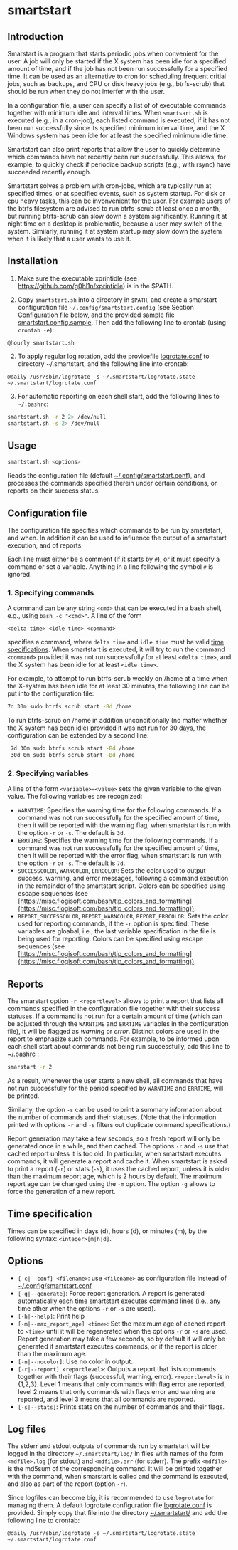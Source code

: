 # smartstart

## Introduction
Smarstart is a program that starts periodic jobs when convenient for the user.
A job will only be started if the X system has been idle for a specified
amount of time, and if the job has not been run successfully for a specified time.
It can be used as an alternative to cron for scheduling frequent critial jobs, such as backups, and CPU or disk heavy jobs (e.g., btrfs-scrub) that should be run when they do not interfer with the user.

In a configuration file, a user can specify a list of of executable commands together with minimum idle and interval times.
When `smartsart.sh` is executed (e.g., in a cron-job), each listed command is executed, if it has not been run successfully since its specified minimum interval time, and the X Windows system has been idle for at least the specified minimum idle time.

Smartstart can also print reports that allow the user to quickly determine which commands have not recently been run successfully.
This allows, for example, to quickly check if periodice backup scripts (e.g., with rsync) have succeeded recently enough.

Smartstart solves a problem with cron-jobs, which are typically run at specified times, or at specified events, such as system startup.
For disk or cpu heavy tasks, this can be invonvenient for the user.
For example users of the btrfs filesystem are advised to run btrfs-scrub at least once a month, but running btrfs-scrub can slow down a system significantly.
Running it at night time on a desktop is problematic, because a user may switch of the system.
Similarly, running it at system startup may slow down the system when it is likely that a user wants to use it.

## Installation
1. Make sure the executable xprintidle (see https://github.com/g0hl1n/xprintidle) is in the $PATH.

1. Copy `smartstart.sh` into a directory in `$PATH`, and create a smarstart configuration file `~/.config/smartstart.config` (see Section [Configuration file](#Configuration-file) below, and the provided sample file [smartstart.config.sample]().
Then add the following line to crontab (using `crontab -e`):
```
@hourly smartstart.sh
```

2. To apply regular log rotation, add the provicefile [logrotate.conf]() to directory ~/.smartstart, and the following line into crontab:
```
@daily /usr/sbin/logrotate -s ~/.smartstart/logrotate.state ~/.smartstart/logrotate.conf
```

3. For automatic reporting on each shell start, add the following lines to `~/.bashrc`:
```bash
smartstart.sh -r 2 2> /dev/null
smartstart.sh -s 2> /dev/null
```


## Usage
```bash
smartstart.sh <options>
```

Reads the configuration file (default [~/.config/smartstart.conf]()), and processes the commands specified therein under certain conditions, or reports on their success status.

## Configuration file
The configuration file specifies which commands to be run by smartstart, and when.
In addition it can be used to influence the output of a smartstart execution, and of reports.

Each line must either be a comment (if it starts by `#`), or it must specify a command or set a variable.
Anything in a line following the symbol `#` is ignored.

### 1. Specifying commands
  A command can be any string `<cmd>` that can be executed in a bash shell, e.g., using `bash -c "<cmd>"`.  A line of the form

  ```
  <delta time> <idle time> <command>
  ```
  specifies a command, where `delta time` and `idle time` must be valid [time specifications](#Time-specification).
  When smartstart is executed, it will try to run the command `<command>` provided it was not run successfully for at least `<delta time>`, and the X system has been idle for at least `<idle time>`.

  For example, to attempt to run btrfs-scrub weekly on /home at a time when the X-system has been idle for at least 30 minutes, the following line can be put into the configuration file:

  ```bash
  7d 30m sudo btrfs scrub start -Bd /home
  ```

  To run btrfs-scrub on /home in addition unconditionally (no matter whether the X system has been idle) provided it was not run for 30 days, the configuration can be extended by a second line:

  ```bash
   7d 30m sudo btrfs scrub start -Bd /home
   30d 0m sudo btrfs scrub start -Bd /home
   ```


### 2. Specifying variables
  A line of the form `<variable>=<value>` sets the given variable to the given value.
  The following variables are recognized:
  * `WARNTIME`: Specifies the warning time for the following commands. If a command was not run successfully for the specified amount of time, then it will be reported with the warning flag, when smartstart is run with the option `-r` or `-s`. The default is `3d`.
  * `ERRTIME`: Specifies the warning time for the following commands. If a command was not run successfully for the specified amount of time, then it will be reported with the error flag, when smartstart is run with the option `-r` or `-s`. The default is `7d`.
  * `SUCCESSCOLOR`, `WARNCOLOR`, `ERRCOLOR`: Sets the color used to output success, warning, and error messages, following a command execution in the remainder of the smartstart script. Colors can be specified using escape sequences (see [https://misc.flogisoft.com/bash/tip_colors_and_formatting](https://misc.flogisoft.com/bash/tip_colors_and_formatting)).
  * `REPORT_SUCCESSCOLOR`, `REPORT_WARNCOLOR`, `REPORT_ERRCOLOR`: Sets the color used for reporting commands, if the `-r` option is specified. These variables are gloabal, i.e., the last variable specification in the file is being used for reporting. Colors can be specified using escape sequences (see [https://misc.flogisoft.com/bash/tip_colors_and_formatting](https://misc.flogisoft.com/bash/tip_colors_and_formatting)).

## Reports
The smarstart option `-r <reportlevel>` allows to print a report that lists all commands specified in the configuration file together with their success statuses. If a command is not run for a certain amount of time (which can be adjusted through the `WARNTIME` and `ERRTIME` variables in the configuration file), it will be flagged as *warning* or *error*. Distinct colors are used in the report to emphasize such commands. For example, to be informed upon each shell start about commands not being run successfully, add this line to [~/.bashrc]() :
```bash
smarstart -r 2
```
As a result, whenever the user starts a new shell, all commands that have not run successfully for the period specified by `WARNTIME` and `ERRTIME`, will be printed.

Similarly, the option `-s` can be used to print a summary information about the number of commands and their statuses.
(Note that the information printed with options `-r` and `-s` filters out duplicate command specifications.)

Report generation may take a few seconds, so a fresh report will only be generated once in a while, and then cached. The options `-r` and `-s` use that cached report unless it is too old.
In particular, when smartstart executes commands, it will generate a report and cache it.
When smartstart is asked to print a report (`-r`) or stats (`-s`), it uses the cached report, unless it is older than the maximum report age, which is 2 hours by default. The maximum report age can be changed using the `-m` option.
The option `-g` allows to force the generation of a new report.


## Time specification
Times can be specified in days (d), hours (d), or minutes (m), by the following syntax: `<integer>[m|h|d]`.

## Options
* `[-c|--conf] <filename>`: use `<filename>` as configuration file instead of [~/.config/smartstart.conf]()
* `[-g|--generate]`: Force report generation. A report is generated automatically each time smartstart executes command lines (i.e., any time other when the options `-r` or `-s` are used).
* `[-h|--help]`: Print help
* `[-m|--max_report_age] <time>`: Set the maximum age of cached report to `<time>` until it will be regenerated when the options `-r` or `-s` are used. Report generation may take a few seconds, so by default it will only be generated if smartstart executes commands, or if the report is older than the maximum age.
* `[-n|--nocolor]`: Use no color in output.
* `[-r|--report] <reportlevel>`: Outputs a report that lists commands together with their flags (successful, warning, error). `<reportlevel>` is in {1,2,3}. Level 1 means that only commands with flag error are reported, level 2 means that only commands with flags error and warning are reported, and level 3 means that all commands are reported.
* `[-s|--stats]`: Prints stats on the number of commands and their flags.


## Log files
The stderr and stdout outputs of commands run by smartstart will be logged in the directory `~/.smartstart/log/` in files with names of the form `<mdfile>.log` (for stdout) and `<mdfile>.err` (for stderr). The prefix `<mdfile>` is the md5sum of the corresponding command. It will be printed together with the command, when smarstart is called and the command is executed, and also as part of the report (option `-r`).

Since logfiles can become big, it is recommended to use `logrotate` for managing them.
A default logrotate configuration file [logrotate.conf]() is provided.
Simply copy that file into the directory [~/.smartstart/]() and add the following line to crontab:
```
@daily /usr/sbin/logrotate -s ~/.smartstart/logrotate.state ~/.smartstart/logrotate.conf
```
